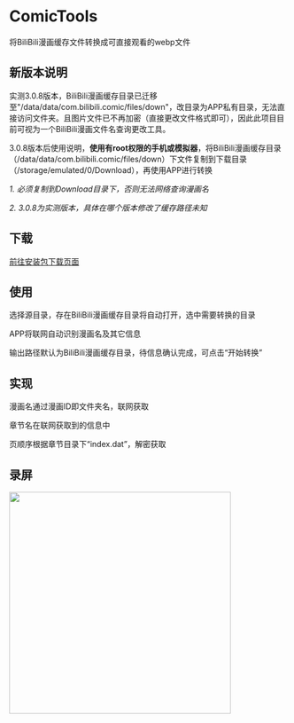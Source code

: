 # ComicTools #
将BiliBili漫画缓存文件转换成可直接观看的webp文件

## 新版本说明 ##

实测3.0.8版本，BiliBili漫画缓存目录已迁移至"/data/data/com.bilibili.comic/files/down"，改目录为APP私有目录，无法直接访问文件夹。且图片文件已不再加密（直接更改文件格式即可），因此此项目目前可视为一个BiliBili漫画文件名查询更改工具。

3.0.8版本后使用说明，**使用有root权限的手机或模拟器**，将BiliBili漫画缓存目录（/data/data/com.bilibili.comic/files/down）下文件复制到下载目录（/storage/emulated/0/Download），再使用APP进行转换


*1. 必须复制到Download目录下，否则无法网络查询漫画名*

*2. 3.0.8为实测版本，具体在哪个版本修改了缓存路径未知*

## 下载 ##
[前往安装包下载页面](https://github.com/xyoye/ComicTools/tree/master/app/release)

## 使用 ##
选择源目录，存在BiliBili漫画缓存目录将自动打开，选中需要转换的目录

APP将联网自动识别漫画名及其它信息

输出路径默认为BiliBili漫画缓存目录，待信息确认完成，可点击“开始转换”

## 实现 ##
漫画名通过漫画ID即文件夹名，联网获取

章节名在联网获取到的信息中

页顺序根据章节目录下“index.dat”，解密获取

## 录屏 ##
<div>
	<img src="https://github.com/xyoye/ComicTools/blob/master/ScreenRecorder/2020-1-17.gif" width="400px">
</div>
